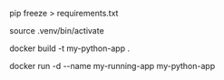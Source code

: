 pip freeze > requirements.txt

source .venv/bin/activate


docker build -t my-python-app .

docker run -d --name my-running-app my-python-app
